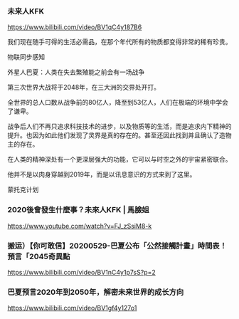 ### 未来人KFK
https://www.bilibili.com/video/BV1qC4y187B6

我们现在随手可得的生活必需品，在那个年代所有的物质都变得非常的稀有珍贵。

物联同步感知

外星人巴夏：人类在失去繁殖能之前会有一场战争

第三次世界大战将于2048年，在三大洲的交界处开打。

全世界的总人口数从战争前的80亿人，降至到53亿人，人们在极端的环境中学会了谦卑。

战争后人们不再只追求科技技术的进步，以及物质等的生活，而是追求内下精神的提升。也因为如此他们发现了灵界是真的存在的。甚至还因此找到并且确认了造物主的存在。

在人类的精神深处有一个更深层强大的功能，它可以与时空之外的宇宙紧密联合。

他并不是以肉身穿越到2019年，而是以讯息意识的方式来到了这里。

蒙托克计划

### 2020後會發生什麼事？未來人KFK | 馬臉姐
https://www.youtube.com/watch?v=FJ_zSsiM8-k

### 搬运）【你可敢信】20200529-巴夏公布「公然接觸計畫」時間表！預言「2045奇異點
https://www.bilibili.com/video/BV1nC4y1p7sS?p=2

### 巴夏预言2020年到2050年，解密未来世界的成长方向
https://www.bilibili.com/video/BV1gf4y127o1
